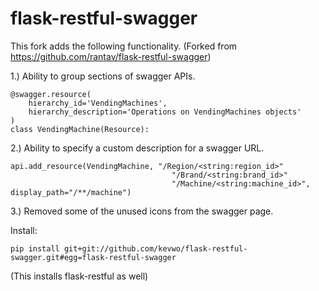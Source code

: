 # flask-restful-swagger

This fork adds the following functionality. (Forked from https://github.com/rantav/flask-restful-swagger)

1.) Ability to group sections of swagger APIs.


```
@swagger.resource(
    hierarchy_id='VendingMachines',
    hierarchy_description='Operations on VendingMachines objects'
)
class VendingMachine(Resource):
```

2.) Ability to specify a custom description for a swagger URL.

```
api.add_resource(VendingMachine, "/Region/<string:region_id>"
                                    "/Brand/<string:brand_id>"
                                    "/Machine/<string:machine_id>", display_path="/**/machine")
```

3.) Removed some of the unused icons from the swagger page.

Install:

```
pip install git+git://github.com/kevwo/flask-restful-swagger.git#egg=flask-restful-swagger
```
(This installs flask-restful as well)


